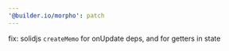 ```yaml
---
'@builder.io/morpho': patch
---
```


fix: solidjs `createMemo` for onUpdate deps, and for getters in state
